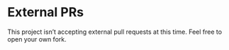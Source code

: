 # External PRs
This project isn’t accepting external pull requests at this time. Feel free to open your own fork.
